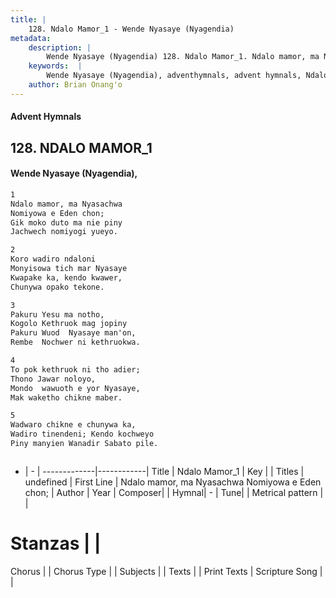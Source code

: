 ```yaml
---
title: |
    128. Ndalo Mamor_1 - Wende Nyasaye (Nyagendia)
metadata:
    description: |
        Wende Nyasaye (Nyagendia) 128. Ndalo Mamor_1. Ndalo mamor, ma Nyasachwa Nomiyowa e Eden chon; Gik moko duto ma nie piny Jachwech nomiyogi yueyo.  
    keywords:  |
        Wende Nyasaye (Nyagendia), adventhymnals, advent hymnals, Ndalo Mamor_1, Ndalo mamor, ma Nyasachwa Nomiyowa e Eden chon;. 
    author: Brian Onang'o
---
```


#### Advent Hymnals
## 128. NDALO MAMOR_1
####  Wende Nyasaye (Nyagendia),

```txt
1
Ndalo mamor, ma Nyasachwa
Nomiyowa e Eden chon;
Gik moko duto ma nie piny
Jachwech nomiyogi yueyo.

2
Koro wadiro ndaloni
Monyisowa tich mar Nyasaye
Kwapake ka, kendo kwawer,
Chunywa opako tekone.

3
Pakuru Yesu ma notho,
Kogolo Kethruok mag jopiny
Pakuru Wuod  Nyasaye man'on,
Rembe  Nochwer ni kethruokwa.

4
To pok kethruok ni tho adier;
Thono Jawar noloyo,
Mondo  wawuoth e yor Nyasaye,
Mak waketho chikne maber.

5
Wadwaro chikne e chunywa ka,
Wadiro tinendeni; Kendo kochweyo
Piny manyien Wanadir Sabato pile.



```

- |   -  |
-------------|------------|
Title | Ndalo Mamor_1 |
Key |  |
Titles | undefined |
First Line | Ndalo mamor, ma Nyasachwa Nomiyowa e Eden chon; |
Author | 
Year | 
Composer| |
Hymnal|  - |
Tune|  |
Metrical pattern | |
# Stanzas |  |
Chorus |  |
Chorus Type |  |
Subjects | |
Texts |  |
Print Texts | 
Scripture Song |  |
    
